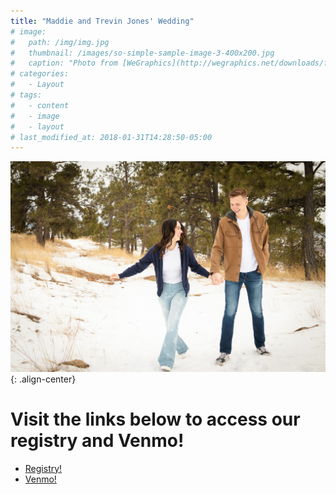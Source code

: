 ```yaml
---
title: "Maddie and Trevin Jones' Wedding"
# image: 
#   path: /img/img.jpg
#   thumbnail: /images/so-simple-sample-image-3-400x200.jpg
#   caption: "Photo from [WeGraphics](http://wegraphics.net/downloads/free-ultimate-blurred-background-pack/)"
# categories:
#   - Layout
# tags:
#   - content
#   - image
#   - layout
# last_modified_at: 2018-01-31T14:28:50-05:00
---
```


![center-aligned-image](img/img.jpg){: .align-center}

# Visit the links below to access our registry and Venmo!

* [Registry!](https://www.myregistry.com/wedding-registry/trevin-jones-and-maddie-cutler-boise-id/4177153)
* [Venmo!](https://venmo.com/u/tr3vinj)

